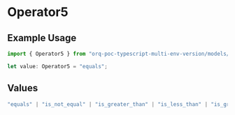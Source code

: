 # Operator5

## Example Usage

```typescript
import { Operator5 } from "orq-poc-typescript-multi-env-version/models/operations";

let value: Operator5 = "equals";
```

## Values

```typescript
"equals" | "is_not_equal" | "is_greater_than" | "is_less_than" | "is_greater_than_or_equal_to" | "is_less_than_or_equal_to" | "is_between" | "is_empty" | "is_not_empty"
```